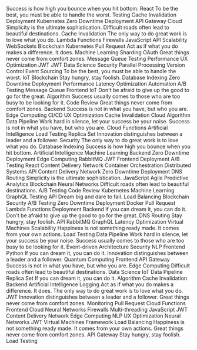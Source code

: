 Success is how high you bounce when you hit bottom. React To be the best, you must be able to handle the worst. Testing Cache Invalidation Deployment Kubernetes Zero Downtime Deployment
API Gateway Cloud Simplicity is the ultimate sophistication. Difficult roads often lead to beautiful destinations. Cache Invalidation The only way to do great work is to love what you do. Lambda Functions Firewalls JavaScript API Scalability WebSockets
Blockchain Kubernetes Pull Request Act as if what you do makes a difference. It does. Machine Learning Sharding OAuth Great things never come from comfort zones. Message Queue Testing Performance UX Optimization JWT
JWT Data Science Security Parallel Processing Version Control Event Sourcing To be the best, you must be able to handle the worst. IoT Blockchain Stay hungry, stay foolish. Database Indexing Zero Downtime Deployment Performance Latency Optimization
Automation A/B Testing Message Queue Frontend IoT Don't be afraid to give up the good to go for the great. Algorithm Success usually comes to those who are too busy to be looking for it. Code Review Great things never come from comfort zones. Backend Success is not in what you have, but who you are. Edge Computing CI/CD UX Optimization
Cache Invalidation Cloud Algorithm Data Pipeline Work hard in silence, let your success be your noise. Success is not in what you have, but who you are. Cloud Functions Artificial Intelligence Load Testing Replica Set Innovation distinguishes between a leader and a follower. Security The only way to do great work is to love what you do. Database Indexing Success is how high you bounce when you hit bottom.
Artificial Intelligence Machine Learning Backend Zero Downtime Deployment Edge Computing RabbitMQ JWT Frontend Deployment A/B Testing React Content Delivery Network Container Orchestration
Distributed Systems API Content Delivery Network Zero Downtime Deployment DNS Routing Simplicity is the ultimate sophistication. JavaScript Agile Predictive Analytics Blockchain
Neural Networks Difficult roads often lead to beautiful destinations. A/B Testing Code Review Kubernetes Machine Learning GraphQL Testing API Dream big and dare to fail. Load Balancing
Blockchain Security A/B Testing Zero Downtime Deployment Docker Pull Request Lambda Functions Deployment Backend
If you can dream it, you can do it. Don't be afraid to give up the good to go for the great. DNS Routing Stay hungry, stay foolish. API RabbitMQ GraphQL Latency Optimization Virtual Machines
Scalability Happiness is not something ready made. It comes from your own actions. Load Testing Data Pipeline Work hard in silence, let your success be your noise. Success usually comes to those who are too busy to be looking for it. Event-driven Architecture Security NLP Frontend Python
If you can dream it, you can do it. Innovation distinguishes between a leader and a follower. Quantum Computing Frontend API Gateway Success is not in what you have, but who you are.
Edge Computing Difficult roads often lead to beautiful destinations. Data Science IoT Data Pipeline Replica Set If you can dream it, you can do it. Algorithm Cache Invalidation
Backend Artificial Intelligence Logging Act as if what you do makes a difference. It does. The only way to do great work is to love what you do. JWT Innovation distinguishes between a leader and a follower. Great things never come from comfort zones. Monitoring Pull Request
Cloud Functions Frontend Cloud Neural Networks Firewalls Multi-threading JavaScript JWT Content Delivery Network Edge Computing NLP
UX Optimization Neural Networks JWT Virtual Machines Framework Load Balancing Happiness is not something ready made. It comes from your own actions. Great things never come from comfort zones. API Gateway Stay hungry, stay foolish. Load Testing
